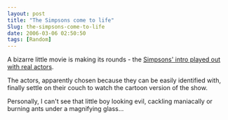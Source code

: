 ```yaml
---
layout: post
title: "The Simpsons come to life"
Slug: the-simpsons-come-to-life
date: 2006-03-06 02:50:50
tags: [Random]
---
```

A bizarre little movie is making its rounds - the [Simpsons' intro played out with real actors](http://www.thesun.co.uk/article/0,,2004580002-2006100428,00.html).

The actors, apparently chosen because they can be easily identified with, finally settle on their couch to watch the cartoon version of the show.

Personally, I can't see that little boy looking evil, cackling maniacally or burning ants under a magnifying glass...
